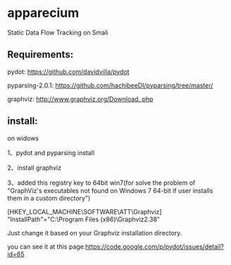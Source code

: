 apparecium
==========

Static Data Flow Tracking on Smali


Requirements:
---------------------
pydot: https://github.com/davidvilla/pydot

pyparsing-2.0.1: https://github.com/hachibeeDI/pyparsing/tree/master/

graphviz: http://www.graphviz.org/Download..php

install:
----------------------
on widows

1、pydot and pyparsing install

2、install graphviz

3、added this registry key to 64bit win7(for solve the problem of "GraphViz's executables not found on Windows 7 64-bit if user installs them in a custom directory")

[HKEY_LOCAL_MACHINE\SOFTWARE\ATT\Graphviz] "InstallPath"="C:\Program Files (x86)\Graphviz2.38"

Just change it based on your Graphviz installation directory.

you can see it at this page:https://code.google.com/p/pydot/issues/detail?id=65